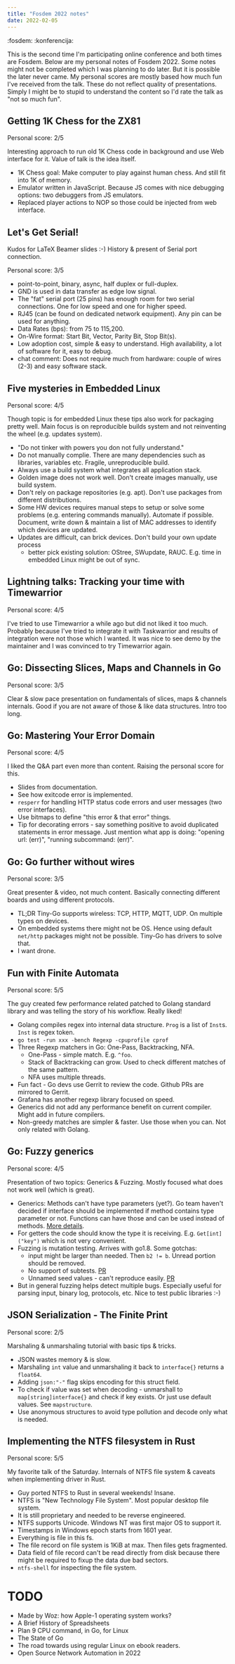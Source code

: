 ```yaml
---
title: "Fosdem 2022 notes"
date: 2022-02-05
---
```


:fosdem: :konferencija:

This is the second time I'm participating online conference and both times are
Fosdem. Below are my personal notes of Fosdem 2022. Some notes might not be
completed which I was planning to do later. But it is possible the later never
came. My personal scores are mostly based how much fun I've received from the
talk. These do not reflect quality of presentations. Simply I might be to stupid
to understand the content so I'd rate the talk as "not so much fun".

## Getting 1K Chess for the ZX81

Personal score: 2/5

Interesting approach to run old 1K Chess code in background and use Web interface
for it. Value of talk is the idea itself.

- 1K Chess goal: Make computer to play against human chess. And still fit into
  1K of memory.
- Emulator written in JavaScript. Because JS comes with nice debugging options:
  two debuggers from JS emulators.
- Replaced player actions to NOP so those could be injected from web interface.

## Let's Get Serial!

Kudos for LaTeX Beamer slides :-) History & present of Serial port connection.

Personal score: 3/5

- point-to-point, binary, async, half duplex or full-duplex.
- GND is used in data transfer as edge low signal.
- The "fat" serial port (25 pins) has enough room for two serial connections.
  One for low speed and one for higher speed.
- RJ45 (can be found on dedicated network equipment). Any pin can be used for
  anything.
- Data Rates (bps): from 75 to 115,200.
- On-Wire format: Start Bit, Vector, Parity Bit, Stop Bit(s).
- Low adoption cost, simple & easy to understand. High availability, a lot of
  software for it, easy to debug.
- chat comment: Does not require much from hardware: couple of wires (2-3) and
  easy software stack.

## Five mysteries in Embedded Linux

Personal score: 4/5

Though topic is for embedded Linux these tips also work for packaging pretty
well. Main focus is on reproducible builds system and not reinventing the wheel
(e.g. updates system).

- "Do not tinker with powers you don not fully understand."
- Do not manually complie. There are many dependencies such as libraries,
  variables etc. Fragile, unreproducible build.
- Always use a build system what integrates all application stack.
- Golden image does not work well. Don't create images manually, use build
  system.
- Don't rely on package repositories (e.g. apt). Don't use packages from
  different distributions.
- Some HW devices requires manual steps to setup or solve some problems (e.g.
  entering commands manually). Automate if possible. Document, write down &
  maintain a list of MAC addresses to identify which devices are updated.
- Updates are difficult, can brick devices. Don't build your own update process
  - better pick existing solution: OStree, SWupdate, RAUC. E.g. time in embedded
  Linux might be out of sync.

## Lightning talks: Tracking your time with Timewarrior

Personal score: 4/5

I've tried to use Timewarrior a while ago but did not liked it too much.
Probably because I've tried to integrate it with Taskwarrior and results of
integration were not those which I wanted. It was nice to see demo by the
maintainer and I was convinced to try Timewarrior again.

## Go: Dissecting Slices, Maps and Channels in Go

Personal score: 3/5

Clear & slow pace presentation on fundamentals of slices, maps & channels
internals. Good if you are not aware of those & like data structures. Intro too
long.

## Go: Mastering Your Error Domain

Personal score: 4/5

I liked the Q&A part even more than content. Raising the personal score for
this.

- Slides from documentation.
- See how exitcode error is implemented.
- `resperr` for handling HTTP status code errors and user messages (two error
  interfaces).
- Use bitmaps to define "this error & that error" things.
- Tip for decorating errors - say something positive to avoid duplicated
  statements in error message. Just mention what app is doing: "opening url:
  (err)", "running subcommand: (err)".

## Go: Go further without wires

Personal score: 3/5

Great presenter & video, not much content. Basically connecting different boards
and using different protocols.

- TL;DR Tiny-Go supports wireless: TCP, HTTP, MQTT, UDP. On multiple types on
  devices.
- On embedded systems there might not be OS. Hence using default `net/http`
  packages might not be possible. Tiny-Go has drivers to solve that.
- I want drone.

## Fun with Finite Automata

Personal score: 5/5

The guy created few performance related patched to Golang standard library and
was telling the story of his workflow. Really liked!

- Golang compiles regex into internal data structure. `Prog` is a list of
  `Inst`s. `Inst` is regex token.
- `go test -run xxx -bench Regexp -cpuprofile cprof`
- Three Regexp matchers in Go: One-Pass, Backtracking, NFA.
  - One-Pass - simple match. E.g. `^foo`.
  - Stack of Backtracking can grow. Used to check different matches of the same
    pattern.
  - NFA uses multiple threads.
- Fun fact - Go devs use Gerrit to review the code. Github PRs are mirrored to
  Gerrit.
- Grafana has another regexp library focused on speed.
- Generics did not add any performance benefit on current compiler. Might add in
  future compilers.
- Non-greedy matches are simpler & faster. Use those when you can. Not only
  related with Golang.

## Go: Fuzzy generics

Personal score: 4/5

Presentation of two topics: Generics & Fuzzing. Mostly focused what does not
work well (which is great).

- Generics: Methods can't have type parameters (yet?). Go team haven't decided
  if interface should be implemented if method contains type parameter or not.
  Functions can have those and can be used instead of methods.
  [More details](https://github.com/golang/go/issues/49085).
- For getters the code should know the type it is receiving. E.g.
  `Get[int]("key")` which is not very convenient.
- Fuzzing is mutation testing. Arrives with go1.8. Some gotchas:
    - input might be larger than needed. Then `b2 != b`. Unread portion should
      be removed.
    - No support of subtests. [PR](https://github.com/golang/go/issues/47413)
    - Unnamed seed values - can't reproduce easily.
      [PR](https://github.com/golang/go/issues/50456)
- But in general fuzzing helps detect multiple bugs. Especially useful for
  parsing input, binary log, protocols, etc. Nice to test public libraries :-)

## JSON Serialization - The Finite Print

Personal score: 2/5

Marshaling & unmarshaling tutorial with basic tips & tricks.

- JSON wastes memory & is slow.
- Marshaling `int` value and unmarshaling it back to `interface{}` returns a
  `float64`.
- Adding `json:"-"` flag skips encoding for this struct field.
- To check if value was set when decoding - unmarshall to
  `map[string]interface{}` and check if key exists. Or just use default values.
  See `mapstructure`.
- Use anonymous structures to avoid type pollution and decode only what is
  needed.

## Implementing the NTFS filesystem in Rust

Personal score: 5/5

My favorite talk of the Saturday. Internals of NTFS file system & caveats when
implementing driver in Rust.

- Guy ported NTFS to Rust in several weekends! Insane.
- NTFS is "New Technology File System". Most popular desktop file system.
- It is still proprietary and needed to be reverse engineered.
- NTFS supports Unicode. Windows NT was first major OS to support it.
- Timestamps in Windows epoch starts from 1601 year.
- Everything is file in this fs.
- The file record on file system is 1KiB at max. Then files gets fragmented.
- Data field of file record can't be read directly from disk because there might
  be required to fixup the data due bad sectors.
- `ntfs-shell` for inspecting the file system.

# TODO

- Made by Woz: how Apple-1 operating system works?
- A Brief History of Spreadsheets
- Plan 9 CPU command, in Go, for Linux
- The State of Go
- The road towards using regular Linux on ebook readers.
- Open Source Network Automation in 2022
